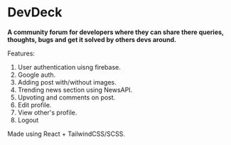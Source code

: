 
# DevDeck

**A community forum for developers where they can share there queries, thoughts, bugs and get it solved by others devs around.**

Features:
1. User authentication uisng firebase. 
2. Google auth. 
3. Adding post with/without images. 
4. Trending news section using NewsAPI. 
5. Upvoting and comments on post. 
6. Edit profile. 
7. View other's profile. 
8. Logout 

Made using React + TailwindCSS/SCSS.
